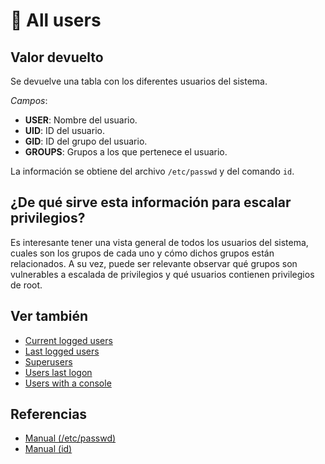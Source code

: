 # 👥 All users

## Valor devuelto
Se devuelve una tabla con los diferentes usuarios del sistema.

*Campos*:
- **USER**: Nombre del usuario.
- **UID**: ID del usuario.
- **GID**: ID del grupo del usuario.
- **GROUPS**: Grupos a los que pertenece el usuario.

La información se obtiene del archivo `/etc/passwd` y del comando `id`.

## ¿De qué sirve esta información para escalar privilegios?
Es interesante tener una vista general de todos los usuarios del sistema, cuales son los grupos de cada uno y cómo dichos grupos están relacionados. A su vez, puede ser relevante observar qué grupos son vulnerables a escalada de privilegios y qué usuarios contienen privilegios de root.

## Ver también
- [Current logged users](current)
- [Last logged users](last)
- [Superusers](superusers)
- [Users last logon](last_logon)
- [Users with a console](console)

## Referencias
- [Manual (/etc/passwd)](https://www.man7.org/linux/man-pages/man5/passwd.5.html)
- [Manual (id)](https://www.man7.org/linux/man-pages/man1/id.1.html)
